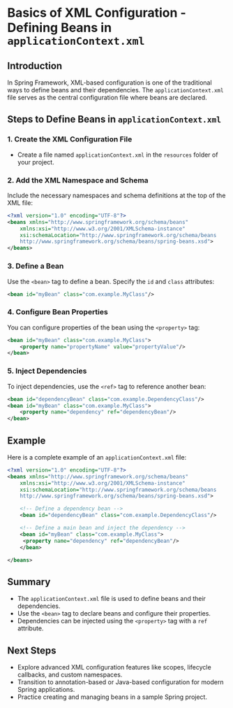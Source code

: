 # Basics of XML Configuration - Defining Beans in `applicationContext.xml`

## Introduction

In Spring Framework, XML-based configuration is one of the traditional ways to define beans and their dependencies. The `applicationContext.xml` file serves as the central configuration file where beans are declared.

## Steps to Define Beans in `applicationContext.xml`

### 1. Create the XML Configuration File

- Create a file named `applicationContext.xml` in the `resources` folder of your project.

### 2. Add the XML Namespace and Schema

Include the necessary namespaces and schema definitions at the top of the XML file:

```xml
<?xml version="1.0" encoding="UTF-8"?>
<beans xmlns="http://www.springframework.org/schema/beans"
    xmlns:xsi="http://www.w3.org/2001/XMLSchema-instance"
    xsi:schemaLocation="http://www.springframework.org/schema/beans
    http://www.springframework.org/schema/beans/spring-beans.xsd">
</beans>
```

### 3. Define a Bean

Use the `<bean>` tag to define a bean. Specify the `id` and `class` attributes:

```xml
<bean id="myBean" class="com.example.MyClass"/>
```

### 4. Configure Bean Properties

You can configure properties of the bean using the `<property>` tag:

```xml
<bean id="myBean" class="com.example.MyClass">
    <property name="propertyName" value="propertyValue"/>
</bean>
```

### 5. Inject Dependencies

To inject dependencies, use the `<ref>` tag to reference another bean:

```xml
<bean id="dependencyBean" class="com.example.DependencyClass"/>
<bean id="myBean" class="com.example.MyClass">
    <property name="dependency" ref="dependencyBean"/>
</bean>
```

## Example

Here is a complete example of an `applicationContext.xml` file:

```xml
<?xml version="1.0" encoding="UTF-8"?>
<beans xmlns="http://www.springframework.org/schema/beans"
    xmlns:xsi="http://www.w3.org/2001/XMLSchema-instance"
    xsi:schemaLocation="http://www.springframework.org/schema/beans
    http://www.springframework.org/schema/beans/spring-beans.xsd">

    <!-- Define a dependency bean -->
    <bean id="dependencyBean" class="com.example.DependencyClass"/>

    <!-- Define a main bean and inject the dependency -->
    <bean id="myBean" class="com.example.MyClass">
     <property name="dependency" ref="dependencyBean"/>
    </bean>

</beans>
```

## Summary

- The `applicationContext.xml` file is used to define beans and their dependencies.
- Use the `<bean>` tag to declare beans and configure their properties.
- Dependencies can be injected using the `<property>` tag with a `ref` attribute.

## Next Steps

- Explore advanced XML configuration features like scopes, lifecycle callbacks, and custom namespaces.
- Transition to annotation-based or Java-based configuration for modern Spring applications.
- Practice creating and managing beans in a sample Spring project.

